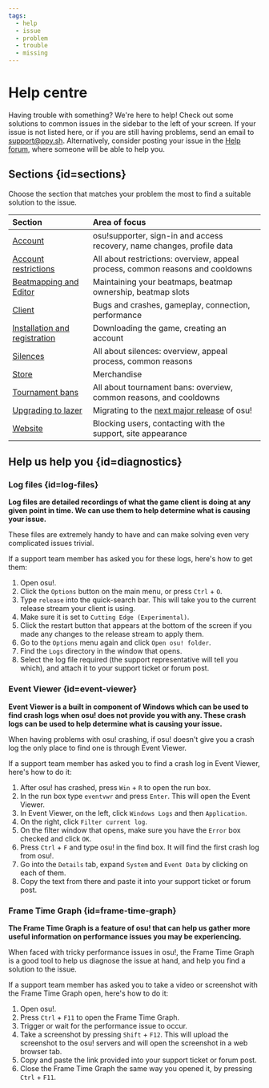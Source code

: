 ```yaml
---
tags:
  - help
  - issue
  - problem
  - trouble
  - missing
---
```


# Help centre

<!-- -->

Having trouble with something? We're here to help! Check out some solutions to common issues in the sidebar to the left of your screen. If your issue is not listed here, or if you are still having problems, send an email to [support@ppy.sh](mailto:support@ppy.sh). Alternatively, consider posting your issue in the [Help forum](https://osu.ppy.sh/community/forums/5), where someone will be able to help you.

## Sections {id=sections}

Choose the section that matches your problem the most to find a suitable solution to the issue.

| Section | Area of focus |
| :-- | :-- |
| [Account](/wiki/Help_centre/Account) | osu!supporter, sign-in and access recovery, name changes, profile data |
| [Account restrictions](/wiki/Help_centre/Account_restrictions) | All about restrictions: overview, appeal process, common reasons and cooldowns |
| [Beatmapping and Editor](/wiki/Help_centre/Beatmapping) | Maintaining your beatmaps, beatmap ownership, beatmap slots |
| [Client](/wiki/Help_centre/Client) | Bugs and crashes, gameplay, connection, performance |
| [Installation and registration](/wiki/Help_centre/Installation_and_registration) | Downloading the game, creating an account |
| [Silences](/wiki/Help_centre/Silences) | All about silences: overview, appeal process, common reasons |
| [Store](/wiki/Help_centre/Store) | Merchandise |
| [Tournament bans](/wiki/Help_centre/Tournament_bans) | All about tournament bans: overview, common reasons, and cooldowns |
| [Upgrading to lazer](/wiki/Help_centre/Upgrading_to_lazer) | Migrating to the [next major release](/wiki/Client/Release_stream/Lazer) of osu! |
| [Website](/wiki/Help_centre/Website) | Blocking users, contacting with the support, site appearance |

## Help us help you {id=diagnostics}

### Log files {id=log-files}

**Log files are detailed recordings of what the game client is doing at any given point in time. We can use them to help determine what is causing your issue.**

These files are extremely handy to have and can make solving even very complicated issues trivial.

If a support team member has asked you for these logs, here's how to get them:

1. Open osu!.
2. Click the `Options` button on the main menu, or press `Ctrl` + `O`.
3. Type `release` into the quick-search bar. This will take you to the current release stream your client is using.
4. Make sure it is set to `Cutting Edge (Experimental)`.
5. Click the restart button that appears at the bottom of the screen if you made any changes to the release stream to apply them.
6. Go to the `Options` menu again and click `Open osu! folder`.
7. Find the `Logs` directory in the window that opens.
8. Select the log file required (the support representative will tell you which), and attach it to your support ticket or forum post.

### Event Viewer {id=event-viewer}

**Event Viewer is a built in component of Windows which can be used to find crash logs when osu! does not provide you with any. These crash logs can be used to help determine what is causing your issue.**

When having problems with osu! crashing, if osu! doesn't give you a crash log the only place to find one is through Event Viewer.

If a support team member has asked you to find a crash log in Event Viewer, here's how to do it:

1. After osu! has crashed, press `Win` + `R` to open the run box.
2. In the run box type `eventvwr` and press `Enter`. This will open the Event Viewer.
3. In Event Viewer, on the left, click `Windows Logs` and then `Application`.
4. On the right, click `Filter current log`.
5. On the filter window that opens, make sure you have the `Error` box checked and click `OK`.
6. Press `Ctrl` + `F` and type osu! in the find box. It will find the first crash log from osu!.
7. Go into the `Details` tab, expand `System` and `Event Data` by clicking on each of them.
8. Copy the text from there and paste it into your support ticket or forum post.

### Frame Time Graph {id=frame-time-graph}

**The Frame Time Graph is a feature of osu! that can help us gather more useful information on performance issues you may be experiencing.**

When faced with tricky performance issues in osu!, the Frame Time Graph is a good tool to help us diagnose the issue at hand, and help you find a solution to the issue.

If a support team member has asked you to take a video or screenshot with the Frame Time Graph open, here's how to do it:

1. Open osu!.
2. Press `Ctrl` + `F11` to open the Frame Time Graph.
3. Trigger or wait for the performance issue to occur.
4. Take a screenshot by pressing `Shift` + `F12`. This will upload the screenshot to the osu! servers and will open the screenshot in a web browser tab.
5. Copy and paste the link provided into your support ticket or forum post.
6. Close the Frame Time Graph the same way you opened it, by pressing `Ctrl` + `F11`.
